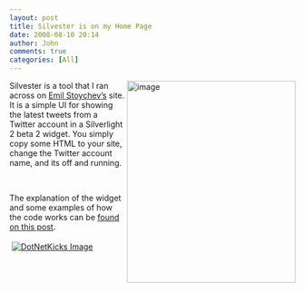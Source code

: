 ```yaml
---
layout: post
title: Silvester is on my Home Page
date: 2008-08-10 20:14
author: John
comments: true
categories: [All]
---
```

<p><a href="http://www.silverlightshow.net/items/Silvester-A-Silverlight-Twitter-Widget.aspx"><a href="http://images.johnpapa.net/wp-content/uploads/files/media/image/WindowsLiveWriter/SilvesterisonmyHomePage_11B0F/image_2.png"><img title="image" style="border-right: 0px; border-top: 0px; border-left: 0px; border-bottom: 0px" height="356" alt="image" src="http://images.johnpapa.net/wp-content/uploads/files/media/image/WindowsLiveWriter/SilvesterisonmyHomePage_11B0F/image_thumb.png" width="297" align="right" border="0" /></a>Silvester</a> is a tool that I ran across on <a href="http://www.silverlightshow.net/Profile.aspx?userId=da53489a-6e89-4819-b763-9d435b8dcf68">Emil Stoychev’s</a> site. It is a simple UI for showing the latest tweets from a Twitter account in a Silverlight 2 beta 2 widget. You simply copy some HTML to your site, change the Twitter account name, and its off and running. </p>  <p>&#160;</p>  <p>The explanation of the widget and some examples of how the code works can be <a href="http://www.silverlightshow.net/items/Silvester-A-Silverlight-Twitter-Widget.aspx">found on this post</a>.</p><div class="wlWriterHeaderFooter" style="text-align:left; margin:0px; padding:4px 4px 4px 4px;"><a href="http://www.dotnetkicks.com/kick/?url=/all/silvester-is-on-my-home-page/"><img src="http://www.dotnetkicks.com/Services/Images/KickItImageGenerator.ashx?url=/all/silvester-is-on-my-home-page/&amp;bgcolor=0080C0&amp;fgcolor=FFFFFF&amp;border=000000&amp;cbgcolor=D4E1ED&amp;cfgcolor=000000" alt="DotNetKicks Image" border="0/"></a></div><div class="wlWriterHeaderFooter" style="text-align:left; margin:0px; padding:4px 4px 4px 4px;"><script type="text/javascript">var dzone_url = '/all/silvester-is-on-my-home-page/';</script><script type="text/javascript">var dzone_title = 'Silvester is on my Home Page';</script><script type="text/javascript">var dzone_blurb = 'Silvester is on my Home Page';</script><script type="text/javascript">var dzone_style = '1';</script><script language="javascript" src="http://widgets.dzone.com/widgets/zoneit.js"></script> </div>

